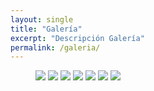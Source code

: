 ```yaml
---
layout: single
title: "Galería"
excerpt: "Descripción Galería"
permalink: /galeria/
---
```


<figure class="third">
  <a href="{{ site.baseurl }}/assets/images/flamenco-chileno.jpg"><img src="{{ site.baseurl }}/assets/images/flamenco-chileno.jpg"></a>
  <a href="{{ site.baseurl }}/assets/images/flamenco-chileno.jpg"><img src="{{ site.baseurl }}/assets/images/flamenco-chileno.jpg"></a>
  <a href="{{ site.baseurl }}/assets/images/flamenco-chileno.jpg"><img src="{{ site.baseurl }}/assets/images/flamenco-chileno.jpg"></a>
  <a href="{{ site.baseurl }}/assets/images/flamenco-chileno.jpg"><img src="{{ site.baseurl }}/assets/images/flamenco-chileno.jpg"></a>
  <a href="{{ site.baseurl }}/assets/images/flamenco-chileno.jpg"><img src="{{ site.baseurl }}/assets/images/flamenco-chileno.jpg"></a>
  <a href="{{ site.baseurl }}/assets/images/flamenco-chileno.jpg"><img src="{{ site.baseurl }}/assets/images/flamenco-chileno.jpg"></a>
  <a href="{{ site.baseurl }}/assets/images/flamenco-chileno.jpg"><img src="{{ site.baseurl }}/assets/images/flamenco-chileno.jpg"></a>
</figure>